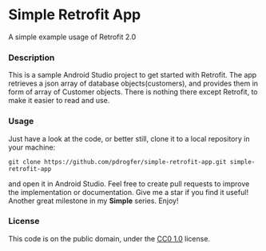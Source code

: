# Simple Retrofit App
A simple example usage of Retrofit 2.0

### Description
This is a sample Android Studio project to get started with Retrofit. The app retrieves a json array of database objects(customers), and provides them in form of array of Customer objects. There is nothing there except Retrofit, to make it easier to read and use.

### Usage
Just have a look at the code, or better still, clone it to a local repository in your machine:
```
git clone https://github.com/pdrogfer/simple-retrofit-app.git simple-retrofit-app
```
and open it in Android Studio. Feel free to create pull requests to improve the implementation or documentation. Give me a 
star if you find it useful!
Another great milestone in my **Simple** series. Enjoy!

### License

This code is on the public domain, under the [CC0 1.0](https://creativecommons.org/publicdomain/zero/1.0/) license.
